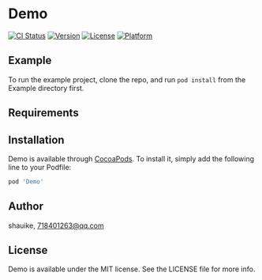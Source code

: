 # Demo

[![CI Status](https://img.shields.io/travis/shauike/Demo.svg?style=flat)](https://travis-ci.org/shauike/Demo)
[![Version](https://img.shields.io/cocoapods/v/Demo.svg?style=flat)](https://cocoapods.org/pods/Demo)
[![License](https://img.shields.io/cocoapods/l/Demo.svg?style=flat)](https://cocoapods.org/pods/Demo)
[![Platform](https://img.shields.io/cocoapods/p/Demo.svg?style=flat)](https://cocoapods.org/pods/Demo)

## Example

To run the example project, clone the repo, and run `pod install` from the Example directory first.

## Requirements

## Installation

Demo is available through [CocoaPods](https://cocoapods.org). To install
it, simply add the following line to your Podfile:

```ruby
pod 'Demo'
```

## Author

shauike, 718401263@qq.com

## License

Demo is available under the MIT license. See the LICENSE file for more info.
